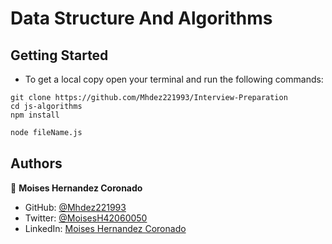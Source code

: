 # Data Structure And Algorithms

## Getting Started

- To get a local copy open your terminal and run the following commands:

```cdm
git clone https://github.com/Mhdez221993/Interview-Preparation
cd js-algorithms
npm install
```

```cmd
node fileName.js
```

## Authors

👤 **Moises Hernandez Coronado**

- GitHub: [@Mhdez221993](https://github.com/Mhdez221993)
- Twitter: [@MoisesH42060050](https://twitter.com/MoisesH42060050)
- LinkedIn: [Moises Hernandez Coronado](https://www.linkedin.com/in/moises-hdez-coronado/)

